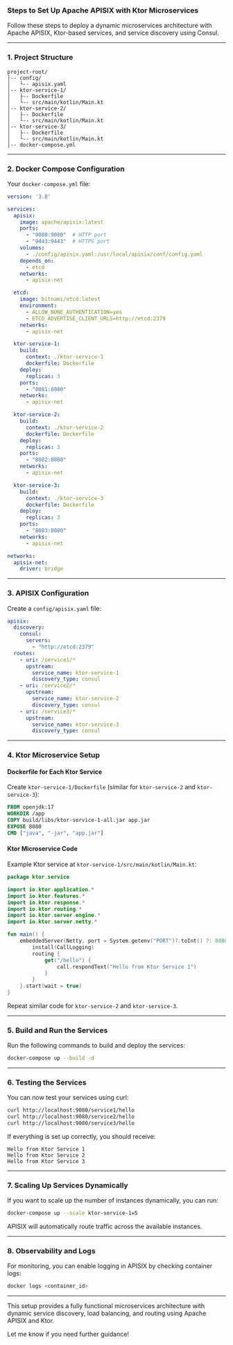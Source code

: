 ### Steps to Set Up Apache APISIX with Ktor Microservices

Follow these steps to deploy a dynamic microservices architecture with Apache APISIX, Ktor-based services, and service discovery using Consul.

---

### **1. Project Structure**

```
project-root/
│-- config/
│   └-- apisix.yaml
│-- ktor-service-1/
│   ├-- Dockerfile
│   └-- src/main/kotlin/Main.kt
│-- ktor-service-2/
│   ├-- Dockerfile
│   └-- src/main/kotlin/Main.kt
│-- ktor-service-3/
│   ├-- Dockerfile
│   └-- src/main/kotlin/Main.kt
│-- docker-compose.yml
```

---

### **2. Docker Compose Configuration**

Your `docker-compose.yml` file:

```yaml
version: '3.8'

services:
  apisix:
    image: apache/apisix:latest
    ports:
      - "9080:9080"  # HTTP port
      - "9443:9443"  # HTTPS port
    volumes:
      - ./config/apisix.yaml:/usr/local/apisix/conf/config.yaml
    depends_on:
      - etcd
    networks:
      - apisix-net

  etcd:
    image: bitnami/etcd:latest
    environment:
      - ALLOW_NONE_AUTHENTICATION=yes
      - ETCD_ADVERTISE_CLIENT_URLS=http://etcd:2379
    networks:
      - apisix-net

  ktor-service-1:
    build:
      context: ./ktor-service-1
      dockerfile: Dockerfile
    deploy:
      replicas: 3
    ports:
      - "8081:8080"
    networks:
      - apisix-net

  ktor-service-2:
    build:
      context: ./ktor-service-2
      dockerfile: Dockerfile
    deploy:
      replicas: 3
    ports:
      - "8082:8080"
    networks:
      - apisix-net

  ktor-service-3:
    build:
      context: ./ktor-service-3
      dockerfile: Dockerfile
    deploy:
      replicas: 3
    ports:
      - "8083:8080"
    networks:
      - apisix-net

networks:
  apisix-net:
    driver: bridge
```

---

### **3. APISIX Configuration**

Create a `config/apisix.yaml` file:

```yaml
apisix:
  discovery:
    consul:
      servers:
        - "http://etcd:2379"
  routes:
    - uri: /service1/*
      upstream:
        service_name: ktor-service-1
        discovery_type: consul
    - uri: /service2/*
      upstream:
        service_name: ktor-service-2
        discovery_type: consul
    - uri: /service3/*
      upstream:
        service_name: ktor-service-3
        discovery_type: consul
```

---

### **4. Ktor Microservice Setup**

#### **Dockerfile for Each Ktor Service**

Create `ktor-service-1/Dockerfile` (similar for `ktor-service-2` and `ktor-service-3`):

```dockerfile
FROM openjdk:17
WORKDIR /app
COPY build/libs/ktor-service-1-all.jar app.jar
EXPOSE 8080
CMD ["java", "-jar", "app.jar"]
```

#### **Ktor Microservice Code**

Example Ktor service at `ktor-service-1/src/main/kotlin/Main.kt`:

```kotlin
package ktor.service

import io.ktor.application.*
import io.ktor.features.*
import io.ktor.response.*
import io.ktor.routing.*
import io.ktor.server.engine.*
import io.ktor.server.netty.*

fun main() {
    embeddedServer(Netty, port = System.getenv("PORT")?.toInt() ?: 8080) {
        install(CallLogging)
        routing {
            get("/hello") {
                call.respondText("Hello from Ktor Service 1")
            }
        }
    }.start(wait = true)
}
```

Repeat similar code for `ktor-service-2` and `ktor-service-3`.

---

### **5. Build and Run the Services**

Run the following commands to build and deploy the services:

```bash
docker-compose up --build -d
```

---

### **6. Testing the Services**

You can now test your services using curl:

```bash
curl http://localhost:9080/service1/hello
curl http://localhost:9080/service2/hello
curl http://localhost:9080/service3/hello
```

If everything is set up correctly, you should receive:

```
Hello from Ktor Service 1
Hello from Ktor Service 2
Hello from Ktor Service 3
```

---

### **7. Scaling Up Services Dynamically**

If you want to scale up the number of instances dynamically, you can run:

```bash
docker-compose up --scale ktor-service-1=5
```

APISIX will automatically route traffic across the available instances.

---

### **8. Observability and Logs**

For monitoring, you can enable logging in APISIX by checking container logs:

```bash
docker logs <container_id>
```

---

This setup provides a fully functional microservices architecture with dynamic service discovery, load balancing, and routing using Apache APISIX and Ktor.

Let me know if you need further guidance!
